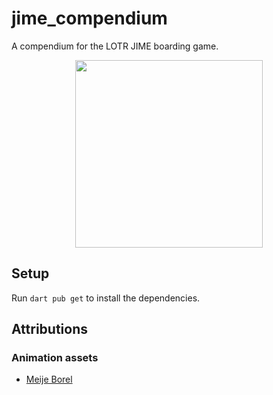 # jime_compendium

A compendium for the LOTR JIME boarding game.

<div align="center">
    <img src="https://external-content.duckduckgo.com/iu/?u=https%3A%2F%2Fopenclipart.org%2Fimage%2F2400px%2Fsvg_to_png%2F293844%2Funder-construction_geek_man_01.png&f=1&nofb=1&ipt=cb509f09748b7317d61dda21b59f2ba99a2a62758cff3c74efdd242611142a52&ipo=images" width="300px" >
</div>

## Setup

Run `dart pub get` to install the dependencies.

## Attributions

### Animation assets

- [Meije Borel](https://lottiefiles.com/svis8x47lsalng4s)